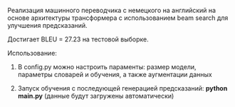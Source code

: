 Реализация машинного переводчика с немецкого на английский на основе архитектуры трансформера с использованием beam search для улучшения предсказаний.

Достигает BLEU = 27.23 на тестовой выборке.

Использование:

1. В config.py можно настроить параменты: размер модели, параметры словарей и обучения, а также аугментации данных

2. Запуск обучения с последующей генерацией предсказаний: **python main.py**
 (данные будут загружены автоматически)
